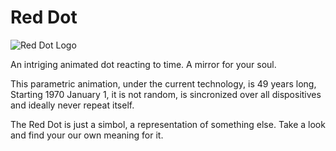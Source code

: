 # Red Dot
![Red Dot Logo](https://github.com/Eibriel/reddot-android/blob/master/app/src/main/res/mipmap-xxhdpi/ic_launcher.png "Red Dot")

An intriging animated dot reacting to time. A mirror for your soul.

This parametric animation, under the current technology, is 49 years long, Starting 1970 January 1, it is not random, is sincronized over all dispositives and ideally never repeat itself.

The Red Dot is just a simbol, a representation of something else. Take a look and find your our own meaning for it.
